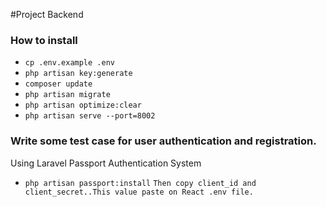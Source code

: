 #Project Backend

### How to install

- `cp .env.example .env`
- `php artisan key:generate`
- `composer update`
- `php artisan migrate`
- `php artisan optimize:clear`
- `php artisan serve --port=8002`

### Write some test case for user authentication and registration.
Using Laravel Passport Authentication System
- `php artisan passport:install`
  `Then copy client_id and client_secret..This value paste on React .env file.`